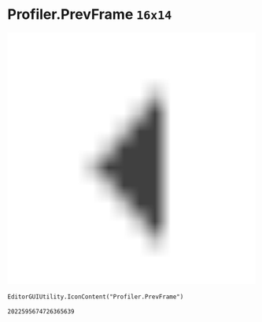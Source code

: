 # Profiler.PrevFrame `16x14`
<img src="/img/Profiler.PrevFrame.png" width=512 height=512>

``` CSharp
EditorGUIUtility.IconContent("Profiler.PrevFrame")
```
```
2022595674726365639
```
